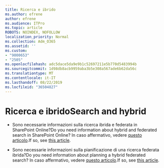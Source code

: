 ```yaml
---
title: Ricerca e ibrido
ms.author: efrene
author: efrene
ms.audience: ITPro
ms.topic: article
ROBOTS: NOINDEX, NOFOLLOW
localization_priority: Normal
ms.collection: Adm_O365
ms.assetid: ''
ms.custom:
- "9000653"
- "2505"
ms.openlocfilehash: adc5dace5da9e9b1c52697211e5b770d5483994b
ms.sourcegitcommit: 1d98db8acb9959aba3b5e308a567ade6b62da56c
ms.translationtype: MT
ms.contentlocale: it-IT
ms.lasthandoff: 08/22/2019
ms.locfileid: "36504827"
---
```

# <a name="search-and-hybrid"></a><span data-ttu-id="3958c-102">Ricerca e ibrido</span><span class="sxs-lookup"><span data-stu-id="3958c-102">Search and hybrid</span></span>

- <span data-ttu-id="3958c-103">Sono necessarie informazioni sulla ricerca ibrida e federata in SharePoint Online?</span><span class="sxs-lookup"><span data-stu-id="3958c-103">Do you need information about hybrid and federated search in SharePoint Online?</span></span> <span data-ttu-id="3958c-104">In caso affermativo, vedere [questo articolo](https://docs.microsoft.com/sharepoint/hybrid/hybrid-search-in-sharepoint).</span><span class="sxs-lookup"><span data-stu-id="3958c-104">If so, see [this article](https://docs.microsoft.com/sharepoint/hybrid/hybrid-search-in-sharepoint).</span></span>

- <span data-ttu-id="3958c-105">Sono necessarie informazioni sulla pianificazione di una ricerca federata ibrida?</span><span class="sxs-lookup"><span data-stu-id="3958c-105">Do you need information about planning a hybrid federated search?</span></span>  <span data-ttu-id="3958c-106">In caso affermativo, vedere [questo articolo](https://docs.microsoft.com/sharepoint/hybrid/plan-hybrid-federated-search).</span><span class="sxs-lookup"><span data-stu-id="3958c-106">If so, see [this article](https://docs.microsoft.com/sharepoint/hybrid/plan-hybrid-federated-search).</span></span>



